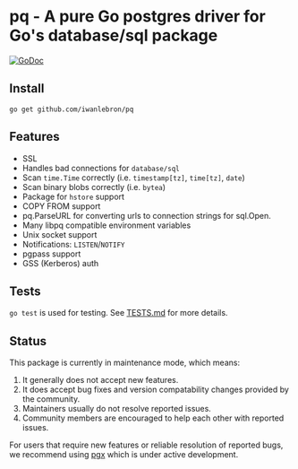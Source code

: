 # pq - A pure Go postgres driver for Go's database/sql package

[![GoDoc](https://godoc.org/github.com/iwanlebron/pq?status.svg)](https://pkg.go.dev/github.com/iwanlebron/pq?tab=doc)

## Install

	go get github.com/iwanlebron/pq

## Features

* SSL
* Handles bad connections for `database/sql`
* Scan `time.Time` correctly (i.e. `timestamp[tz]`, `time[tz]`, `date`)
* Scan binary blobs correctly (i.e. `bytea`)
* Package for `hstore` support
* COPY FROM support
* pq.ParseURL for converting urls to connection strings for sql.Open.
* Many libpq compatible environment variables
* Unix socket support
* Notifications: `LISTEN`/`NOTIFY`
* pgpass support
* GSS (Kerberos) auth

## Tests

`go test` is used for testing.  See [TESTS.md](TESTS.md) for more details.

## Status

This package is currently in maintenance mode, which means:
1.   It generally does not accept new features.
2.   It does accept bug fixes and version compatability changes provided by the community.
3.   Maintainers usually do not resolve reported issues.
4.   Community members are encouraged to help each other with reported issues.

For users that require new features or reliable resolution of reported bugs, we recommend using [pgx](https://github.com/jackc/pgx) which is under active development.
